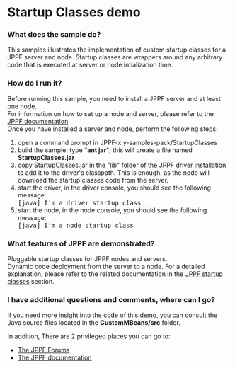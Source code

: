 # Startup Classes demo

<h3>What does the sample do?</h3>
This samples illustrates the implementation of custom startup classes for a JPPF server and node.
Startup classes are wrappers around any arbitrary code that is executed at server or node intialization time.

<h3>How do I run it?</h3>
Before running this sample, you need to install a JPPF server and at least one node.<br>
For information on how to set up a node and server, please refer to the <a href="https://www.jppf.org/doc/6.3/index.php?title=Introduction">JPPF documentation</a>.<br>
Once you have installed a server and node, perform the following steps:
<ol class="samplesList">
  <li>open a command prompt in JPPF-x.y-samples-pack/StartupClasses</li>
  <li>build the sample: type "<b>ant jar</b>"; this will create a file named <b>StartupClasses.jar</b></li>
  <li>copy StartupClasses.jar in the "lib" folder of the JPPF driver installation, to add it to the driver's classpath. This is enough, as the node will download the startup classes code from the server.</li>
  <li>start the driver, in the driver console, you should see the following message:<br/><tt>  [java] I'm a driver startup class</tt></li>
  <li>start the node, in the node console, you should see the following message:<br/> <tt>  [java] I'm a node startup class</tt></li>
</ol>

<h3>What features of JPPF are demonstrated?</h3>
Pluggable startup classes for JPPF nodes and servers.<br>
Dynamic code deployment from the server to a node.
For a detailed explanation, please refer to the related documentation in the
<a href="https://www.jppf.org/doc/6.3/index.php?title=JPPF_startup_classes">JPPF startup classes</a> section.

<h3>I have additional questions and comments, where can I go?</h3>
<p>If you need more insight into the code of this demo, you can consult the Java source files located in the <b>CustomMBeans/src</b> folder.
<p>In addition, There are 2 privileged places you can go to:
<ul class="samplesList">
  <li><a href="https://www.jppf.org/forums">The JPPF Forums</a></li>
  <li><a href="https://www.jppf.org/wiki">The JPPF documentation</a></li>
</ul>

